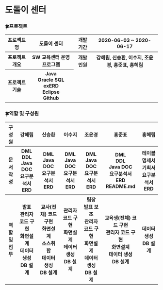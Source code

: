 # 도돌이 센터


### :four_leaf_clover:프로젝트
<table>
  <tr>
    <th>프로젝트명</th>
    <th>도돌이 센터</th>
    <th>개발 기간</th>
    <th>2020-06-03 ~ 2020-06-17</th>
  </tr>
  <tr>
    <th>프로젝트 개요</th>
    <th>SW 교육센터 운영 프로그램</th>
    <th>개발 인원</th>
    <th>강혜림, 신승환, 이수지, 조윤경, 홍준표, 홍혜림</th>
  </tr>
  <tr>
    <th>프로젝트 기술</th>
    <th colsapn="5">Java<br>Oracle SQL<br>exERD<br>Eclipse<br>Github</th>
  </tr>
</table>

### :four_leaf_clover:역할 및 구성원
<table> 
  <tr>
      <th>구성원</th>
      <th>강혜림</th>
      <th>신승환</th>
      <th>이수지</th>
      <th>조윤경</th>
      <th>홍준표</th>
      <th>홍혜림</th>
  </tr>
   <tr>
      <th>문서<br>작성</th>
      <th>DML<br>DDL<br>Java DOC<br>요구분석서<br>ERD</th>
      <th>DML<br>Java DOC<br>요구분석서<br>ERD</th>
      <th>DML<br>Java DOC<br>요구분석서<br>ERD</th>
      <th>DML<br>Java DOC<br>요구분석서<br>ERD</th>
      <th>DML<br>DDL<br>Java DOC<br>요구분석서<br>ERD<br>README.md</th>
      <th>테이블 명세서<br>기획서<br>요구분석서<br>ERD</th>
  </tr>
    <tr>
      <th>역할<br>및<br>업무</th>
      <th>발표<br>관리자 코드 구현<br>화면설계<br>데이터 생성<br>DB 설계</th>
      <th>교사(전체) 코드 구현<br>화면설계<br>소스취합<br>데이터 생성<br>DB 설계</th>
      <th>관리자 코드 구현<br>화면설계<br>데이터 생성<br>DB 설계</th>
      <th>팀장<br>발표 보조<br>관리자 코드 구현<br>화면설계<br>데이터 생성<br>DB 설계</th>
      <th>교육생(전체) 코드 구현<br>관리자 코드 구현<br>화면설계<br>데이터 생성<br>DB 설계</th>
      <th>데이터 생성<br>DB 설계</th>
  </tr>
</table>
